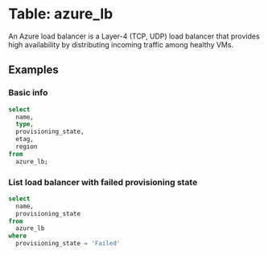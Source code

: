 # Table: azure_lb

An Azure load balancer is a Layer-4 (TCP, UDP) load balancer that provides high availability by distributing incoming traffic among healthy VMs.

## Examples

### Basic info

```sql
select
  name,
  type,
  provisioning_state,
  etag,
  region
from
  azure_lb;
```

### List load balancer with failed provisioning state

```sql
select
  name,
  provisioning_state
from
  azure_lb
where
  provisioning_state = 'Failed'
```